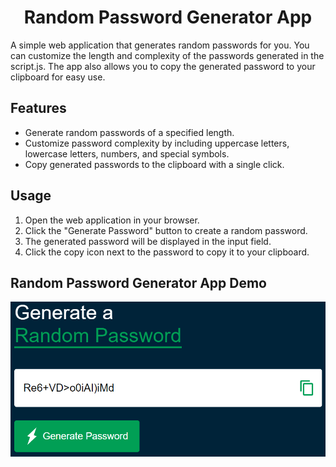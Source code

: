 # <h1 align="center">Random Password Generator App</h1>

A simple web application that generates random passwords for you. You can customize the length and complexity of the passwords generated in the script.js. The app also allows you to copy the generated password to your clipboard for easy use.

## Features

- Generate random passwords of a specified length.
- Customize password complexity by including uppercase letters, lowercase letters, numbers, and special symbols.
- Copy generated passwords to the clipboard with a single click.

## Usage

1. Open the web application in your browser.
2. Click the "Generate Password" button to create a random password.
3. The generated password will be displayed in the input field.
4. Click the copy icon next to the password to copy it to your clipboard.

## Random Password Generator App Demo
<div align="center">
  <img src="/RandPasswordApp/images/demo.png" alt="Random Password Generator App Screenshot">
</div>